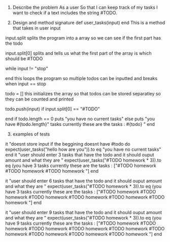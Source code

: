 
1. Describe the problem 
As a user
So that I can keep track of my tasks
I want to check if a text includes the string #TODO.

2. Design and method signature 
def user_tasks(input)
end
This is a method that takes in user input

input.split
splits the program into a array so we can see if the first part has the todo

input.split[0]
splits and tells us what the first part of the array is which should be #TODO

while input != "stop"

end
this loops the program so multiple todos can be inputted
and breaks when input == stop

todo = []
this initializes the array so that todos can be stored separatley so they can be counted and printed

todo.push(input) if input.split[0] == "#TODO"

end 
if todo.length == 0 
    puts "you have no current tasks"
else
    puts "you have #{todo.length}" tasks currently these are the tasks : #{todo} "
end

3. examples of tests

it "doesnt store input if the beggining doesnt have #todo do
    expect(user_tasks("hello how are you")).to eq "you have no current tasks"
end
it "user should enter 3 tasks that have the todo and it should ouput amount and what they are "
    expect(user_tasks("#TODO homework * 3)).to eq (you have 3 tasks currently these are the tasks : ["#TODO homework #TODO homework #TODO homework "]
end

it "user should enter 6 tasks that have the todo and it should ouput amount and what they are "
    expect(user_tasks("#TODO homework * 3)).to eq (you have 3 tasks currently these are the tasks : ["#TODO homework #TODO homework #TODO homework #TODO homework #TODO homework #TODO homework "]
end

it "user should enter 9 tasks that have the todo and it should ouput amount and what they are "
    expect(user_tasks("#TODO homework * 3)).to eq (you have 9 tasks currently these are the tasks : ["#TODO homework #TODO homework #TODO homework #TODO homework #TODO homework #TODO homework #TODO homework #TODO homework #TODO homework  "]
end





